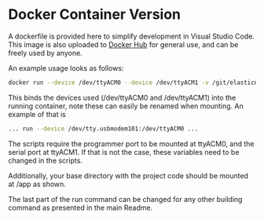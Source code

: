 # Docker Container Version

A dockerfile is provided here to simplify development in Visual Studio Code. This image is also uploaded to [Docker Hub](https://hub.docker.com/repository/docker/alwynburger/bazel) for general use, and can be freely used by anyone. 

An example usage looks as follows:

```bash
docker run --device /dev/ttyACM0 --device /dev/ttyACM1 -v /git/elasticnodemiddleware:/app alwynburger/bazel:latest bazel run //app:_blinkLufaExampleUpload --platforms=@AvrToolchain//platforms:ElasticNode_v4
```

This binds the devices used (/dev/ttyACM0 and /dev/ttyACM1) into the running container, note these can easily be renamed when mounting. An example of that is

```bash
... run --device /dev/tty.usbmodem101:/dev/ttyACM0 ...
```

The scripts require the programmer port to be mounted at ttyACM0, and the serial port at ttyACM1. If that is not the case, these variables need to be changed in the scripts. 

Additionally, your base directory with the project code should be mounted at /app as shown. 

The last part of the run command can be changed for any other building command as presented in the main Readme. 